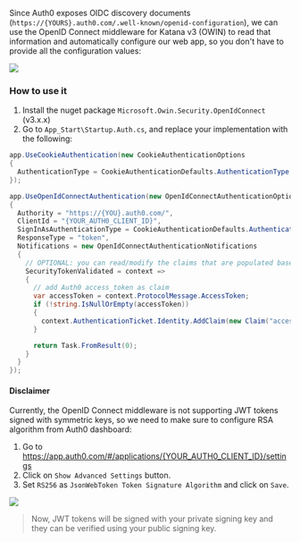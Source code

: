 Since Auth0 exposes OIDC discovery documents (`https://{YOURS}.auth0.com/.well-known/openid-configuration`), we can use the OpenID Connect middleware for Katana v3 (OWIN) to read that information and automatically configure our web app, so you don't have to provide all the configuration values:

![](https://cdn.auth0.com/docs/oidc-discovery.png)

### How to use it

1. Install the nuget package `Microsoft.Owin.Security.OpenIdConnect` (v3.x.x)
2. Go to `App_Start\Startup.Auth.cs`, and replace your implementation with the following:

```csharp
app.UseCookieAuthentication(new CookieAuthenticationOptions
{
  AuthenticationType = CookieAuthenticationDefaults.AuthenticationType
});

app.UseOpenIdConnectAuthentication(new OpenIdConnectAuthenticationOptions
{
  Authority = "https://{YOU}.auth0.com/",
  ClientId = "{YOUR_AUTH0_CLIENT_ID}",
  SignInAsAuthenticationType = CookieAuthenticationDefaults.AuthenticationType,
  ResponseType = "token",
  Notifications = new OpenIdConnectAuthenticationNotifications
  {
    // OPTIONAL: you can read/modify the claims that are populated based on the JWT
    SecurityTokenValidated = context =>
    {
      // add Auth0 access_token as claim
      var accessToken = context.ProtocolMessage.AccessToken;
      if (!string.IsNullOrEmpty(accessToken))
      {
        context.AuthenticationTicket.Identity.AddClaim(new Claim("access_token", accessToken));
      }

      return Task.FromResult(0);
    }
  }
});
```

#### Disclaimer
Currently, the OpenID Connect middleware is not supporting JWT tokens signed with symmetric keys, so we need to make sure to configure RSA algorithm from Auth0 dashboard:

1. Go to https://app.auth0.com/#/applications/{YOUR_AUTH0_CLIENT_ID}/settings
2. Click on `Show Advanced Settings` button.
3. Set `RS256` as `JsonWebToken Token Signature Algorithm` and click on `Save`.

![](https://cdn.auth0.com/docs/rsa256.png)

> Now, JWT tokens will be signed with your private signing key and they can be verified using your public signing key.
